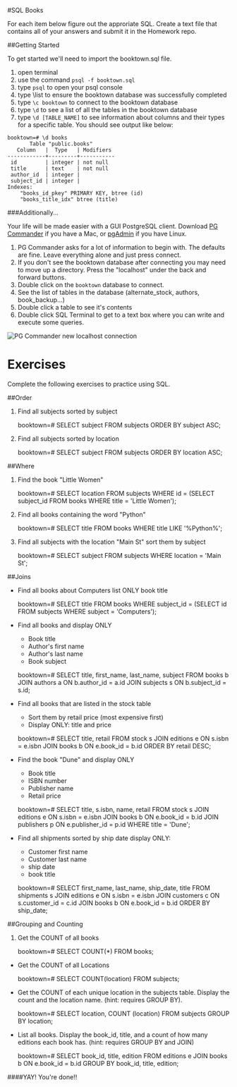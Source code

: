 #SQL Books

For each item below figure out the approriate SQL. Create a text file that contains all of your answers and submit it in the Homework repo.

##Getting Started

To get started we'll need to import the booktown.sql file.

1. open terminal
2. use the command `psql -f booktown.sql`
3. type `psql` to open your psql console
4. type \list to ensure the booktown database was successfully completed
5. type `\c booktown` to connect to the booktown database
6. type `\d` to see a list of all the tables in the booktown database
7. type `\d [TABLE_NAME]` to see information about columns and their types for a specific table. You should see output like below:

```
booktown=# \d books
       Table "public.books"
   Column   |  Type   | Modifiers 
------------+---------+-----------
 id         | integer | not null
 title      | text    | not null
 author_id  | integer | 
 subject_id | integer | 
Indexes:
    "books_id_pkey" PRIMARY KEY, btree (id)
    "books_title_idx" btree (title)
```

###Additionally...

Your life will be made easier with a GUI PostgreSQL client. Download [PG Commander](https://eggerapps.at/pgcommander/) if you have a Mac, or [pgAdmin](http://www.pgadmin.org/) if you have Linux.

1. PG Commander asks for a lot of information to begin with. The defaults are fine. Leave everything alone and just press connect.
2. If you don't see the booktown database after connecting you may need to move up a directory. Press the "localhost" under the back and forward buttons.
3. Double click on the `booktown` database to connect.
4. See the list of tables in the database (alternate_stock, authors, book_backup...)
5. Double click a table to see it's contents
6. Double click SQL Terminal to get to a text box where you can write and execute some queries.

![PG Commander new localhost connection](00-default-localhost-connection.png)

# Exercises

Complete the following exercises to practice using SQL.

##Order
1. Find all subjects sorted by subject

	booktown=# SELECT subject FROM subjects ORDER BY subject ASC;

2. Find all subjects sorted by location

	booktown=# SELECT subject FROM subjects ORDER BY location ASC;

##Where
1. Find the book "Little Women"

	booktown=# SELECT location FROM subjects WHERE id = (SELECT subject_id FROM books WHERE title = 'Little Women');

2. Find all books containing the word "Python"

	booktown=# SELECT title FROM books WHERE title LIKE '%Python%';

3. Find all subjects with the location "Main St" sort them by subject

	booktown=# SELECT subject FROM subjects WHERE location = 'Main St';

##Joins

* Find all books about Computers list ONLY book title

	booktown=# SELECT title FROM books WHERE subject_id = (SELECT id FROM subjects WHERE subject = 'Computers');

* Find all books and display ONLY
	* Book title
	* Author's first name
	* Author's last name
	* Book subject

	booktown=# SELECT title, first_name, last_name, subject FROM books b
	JOIN authors a ON b.author_id = a.id JOIN subjects s ON b.subject_id = s.id;

* Find all books that are listed in the stock table
	* Sort them by retail price (most expensive first)
	* Display ONLY: title and price

	booktown=# SELECT title, retail FROM stock s JOIN editions e ON s.isbn = e.isbn JOIN books b ON e.book_id = b.id ORDER BY retail DESC;

* Find the book "Dune" and display ONLY
	* Book title
	* ISBN number
	* Publisher name
	* Retail price

	booktown=# SELECT title, s.isbn, name, retail FROM stock s
	JOIN editions e ON s.isbn = e.isbn JOIN books b ON e.book_id = b.id JOIN publishers p ON e.publisher_id = p.id WHERE title = 'Dune';

* Find all shipments sorted by ship date display ONLY:
	* Customer first name
	* Customer last name
	* ship date
	* book title

	booktown=# SELECT first_name, last_name, ship_date, title FROM shipments s
	JOIN editions e ON s.isbn = e.isbn JOIN customers c ON s.customer_id = c.id JOIN books b ON e.book_id = b.id ORDER BY ship_date;

##Grouping and Counting

1. Get the COUNT of all books

	booktown=# SELECT COUNT(*) FROM books;

* Get the COUNT of all Locations

	booktown=# SELECT COUNT(location) FROM subjects;

* Get the COUNT of each unique location in the subjects table. Display the count and the location name. (hint: requires GROUP BY).
	
	booktown=# SELECT location, COUNT (location) FROM subjects GROUP BY location;

* List all books. Display the book_id, title, and a count of how many editions each book has. (hint: requires GROUP BY and JOIN)

	booktown=# SELECT book_id, title, edition FROM editions e JOIN books b ON e.book_id = b.id GROUP BY book_id, title, edition;



####YAY! You're done!!
